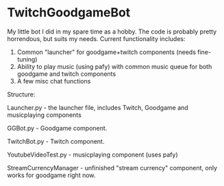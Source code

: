 # TwitchGoodgameBot
My little bot I did in my spare time as a hobby. The code is probably pretty horrendous, but suits my needs. Current functionality includes: 
1. Common "launcher" for goodgame+twitch components (needs fine-tuning)
2. Ability to play music (using pafy) with common music queue for both goodgame and twitch components
3. A few misc chat functions

Structure:

Launcher.py - the launcher file, includes Twitch, Goodgame and musicplaying components

GGBot.py - Goodgame component.

TwitchBot.py - Twitch component.

YoutubeVideoTest.py - musicplaying component (uses pafy)

StreamCurrencyManager - unfinished "stream currency" component, only works for goodgame right now.
